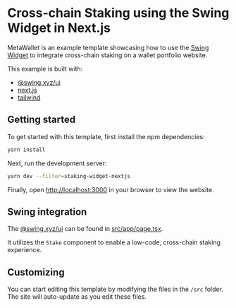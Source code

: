 # Cross-chain Staking using the Swing Widget in Next.js

MetaWallet is an example template showcasing how to use the [Swing Widget](https://developers.swing.xyz/reference/widget) to integrate cross-chain staking on a wallet portfolio website.

This example is built with:

- [@swing.xyz/ui](https://developers.swing.xyz/reference/widget)
- [next.js](https://nextjs.org)
- [tailwind](https://tailwindcss.com)

## Getting started

To get started with this template, first install the npm dependencies:

```bash
yarn install
```

Next, run the development server:

```bash
yarn dev --filter=staking-widget-nextjs
```

Finally, open [http://localhost:3000](http://localhost:3000) in your browser to view the website.

## Swing integration

The [@swing.xyz/ui](https://developers.swing.xyz/reference/widget) can be found in [src/app/page.tsx](./src/app/page.tsx).

It utilizes the `Stake` component to enable a low-code, cross-chain staking experience.

## Customizing

You can start editing this template by modifying the files in the `/src` folder. The site will auto-update as you edit these files.
